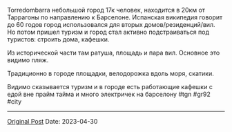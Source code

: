Torredombarra небольшой город 17к человек, находится в 20км от Таррагоны по направлению к Барселоне. Испанская википедия говорит до 60 годов город использовался для вторых домов/резиденций/вил. Но потом пришел туризм и город стал активно подстраиваться под туристов: строить дома, кафешки.

Из исторической части там ратуша, площадь и пара вил. Основное это видимо пляж.

Традиционно в городе площадки, велодорожка вдоль моря, скатики.

Видимо сказывается туризм и в городе есть работающие кафешки с едой вне прайм тайма и много электричек на барселону
#tgn #gr92 #city

---
[Original Post](https://t.me/lev2tarragona/1175)
Date: 2023-04-30
